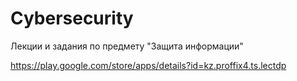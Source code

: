 # Cybersecurity
Лекции и задания по предмету "Защита информации"

https://play.google.com/store/apps/details?id=kz.proffix4.ts.lectdp
